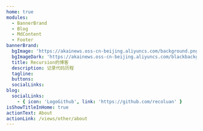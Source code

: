 ```yaml
---
home: true
modules:
  - BannerBrand
  - Blog
  - MdContent
  - Footer
bannerBrand:
  bgImage: 'https://akainews.oss-cn-beijing.aliyuncs.com/background.png'
  bgImageDark: 'https://akainews.oss-cn-beijing.aliyuncs.com/blackbackground.png'
  title: Recursion的博客
  description: 记录代码历程
  tagline: 
  buttons:
  socialLinks:
blog:
  socialLinks:
    - { icon: 'LogoGithub', link: 'https://github.com/recoluan' }
isShowTitleInHome: true
actionText: About
actionLink: /views/other/about
---
```


